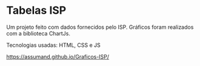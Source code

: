# Tabelas ISP
Um projeto feito com dados fornecidos pelo ISP. Gráficos foram realizados com a biblioteca ChartJs.

Tecnologias usadas: HTML, CSS e JS

https://assumand.github.io/Graficos-ISP/
